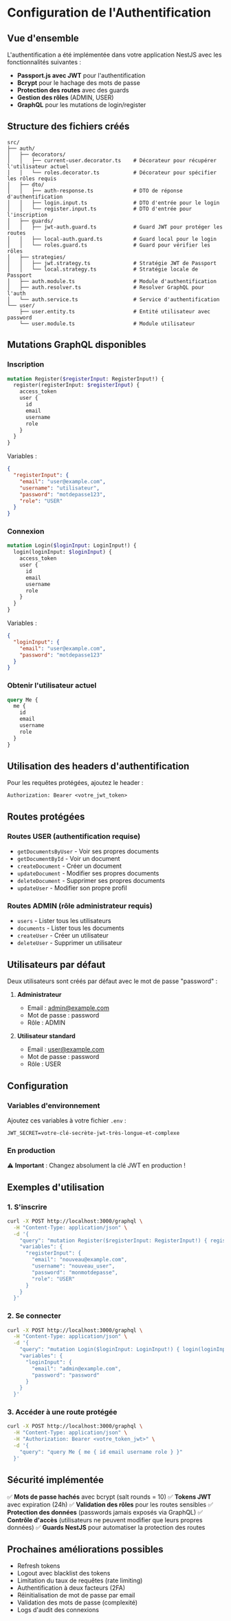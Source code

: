 # Configuration de l'Authentification

## Vue d'ensemble

L'authentification a été implémentée dans votre application NestJS avec les fonctionnalités suivantes :

- **Passport.js avec JWT** pour l'authentification
- **Bcrypt** pour le hachage des mots de passe
- **Protection des routes** avec des guards
- **Gestion des rôles** (ADMIN, USER)
- **GraphQL** pour les mutations de login/register

## Structure des fichiers créés

```
src/
├── auth/
│   ├── decorators/
│   │   ├── current-user.decorator.ts    # Décorateur pour récupérer l'utilisateur actuel
│   │   └── roles.decorator.ts           # Décorateur pour spécifier les rôles requis
│   ├── dto/
│   │   ├── auth-response.ts             # DTO de réponse d'authentification
│   │   ├── login.input.ts               # DTO d'entrée pour le login
│   │   └── register.input.ts            # DTO d'entrée pour l'inscription
│   ├── guards/
│   │   ├── jwt-auth.guard.ts            # Guard JWT pour protéger les routes
│   │   ├── local-auth.guard.ts          # Guard local pour le login
│   │   └── roles.guard.ts               # Guard pour vérifier les rôles
│   ├── strategies/
│   │   ├── jwt.strategy.ts              # Stratégie JWT de Passport
│   │   └── local.strategy.ts            # Stratégie locale de Passport
│   ├── auth.module.ts                   # Module d'authentification
│   ├── auth.resolver.ts                 # Resolver GraphQL pour l'auth
│   └── auth.service.ts                  # Service d'authentification
└── user/
    ├── user.entity.ts                   # Entité utilisateur avec password
    └── user.module.ts                   # Module utilisateur
```

## Mutations GraphQL disponibles

### Inscription

```graphql
mutation Register($registerInput: RegisterInput!) {
  register(registerInput: $registerInput) {
    access_token
    user {
      id
      email
      username
      role
    }
  }
}
```

Variables :

```json
{
  "registerInput": {
    "email": "user@example.com",
    "username": "utilisateur",
    "password": "motdepasse123",
    "role": "USER"
  }
}
```

### Connexion

```graphql
mutation Login($loginInput: LoginInput!) {
  login(loginInput: $loginInput) {
    access_token
    user {
      id
      email
      username
      role
    }
  }
}
```

Variables :

```json
{
  "loginInput": {
    "email": "user@example.com",
    "password": "motdepasse123"
  }
}
```

### Obtenir l'utilisateur actuel

```graphql
query Me {
  me {
    id
    email
    username
    role
  }
}
```

## Utilisation des headers d'authentification

Pour les requêtes protégées, ajoutez le header :

```
Authorization: Bearer <votre_jwt_token>
```

## Routes protégées

### Routes USER (authentification requise)

- `getDocumentsByUser` - Voir ses propres documents
- `getDocumentById` - Voir un document
- `createDocument` - Créer un document
- `updateDocument` - Modifier ses propres documents
- `deleteDocument` - Supprimer ses propres documents
- `updateUser` - Modifier son propre profil

### Routes ADMIN (rôle administrateur requis)

- `users` - Lister tous les utilisateurs
- `documents` - Lister tous les documents
- `createUser` - Créer un utilisateur
- `deleteUser` - Supprimer un utilisateur

## Utilisateurs par défaut

Deux utilisateurs sont créés par défaut avec le mot de passe "password" :

1. **Administrateur**

   - Email : admin@example.com
   - Mot de passe : password
   - Rôle : ADMIN

2. **Utilisateur standard**
   - Email : user@example.com
   - Mot de passe : password
   - Rôle : USER

## Configuration

### Variables d'environnement

Ajoutez ces variables à votre fichier `.env` :

```env
JWT_SECRET=votre-clé-secrète-jwt-très-longue-et-complexe
```

### En production

⚠️ **Important** : Changez absolument la clé JWT en production !

## Exemples d'utilisation

### 1. S'inscrire

```bash
curl -X POST http://localhost:3000/graphql \
  -H "Content-Type: application/json" \
  -d '{
    "query": "mutation Register($registerInput: RegisterInput!) { register(registerInput: $registerInput) { access_token user { id email username role } } }",
    "variables": {
      "registerInput": {
        "email": "nouveau@example.com",
        "username": "nouveau_user",
        "password": "monmotdepasse",
        "role": "USER"
      }
    }
  }'
```

### 2. Se connecter

```bash
curl -X POST http://localhost:3000/graphql \
  -H "Content-Type: application/json" \
  -d '{
    "query": "mutation Login($loginInput: LoginInput!) { login(loginInput: $loginInput) { access_token user { id email username role } } }",
    "variables": {
      "loginInput": {
        "email": "admin@example.com",
        "password": "password"
      }
    }
  }'
```

### 3. Accéder à une route protégée

```bash
curl -X POST http://localhost:3000/graphql \
  -H "Content-Type: application/json" \
  -H "Authorization: Bearer <votre_token_jwt>" \
  -d '{
    "query": "query Me { me { id email username role } }"
  }'
```

## Sécurité implémentée

✅ **Mots de passe hachés** avec bcrypt (salt rounds = 10)
✅ **Tokens JWT** avec expiration (24h)
✅ **Validation des rôles** pour les routes sensibles
✅ **Protection des données** (passwords jamais exposés via GraphQL)
✅ **Contrôle d'accès** (utilisateurs ne peuvent modifier que leurs propres données)
✅ **Guards NestJS** pour automatiser la protection des routes

## Prochaines améliorations possibles

- Refresh tokens
- Logout avec blacklist des tokens
- Limitation du taux de requêtes (rate limiting)
- Authentification à deux facteurs (2FA)
- Réinitialisation de mot de passe par email
- Validation des mots de passe (complexité)
- Logs d'audit des connexions
